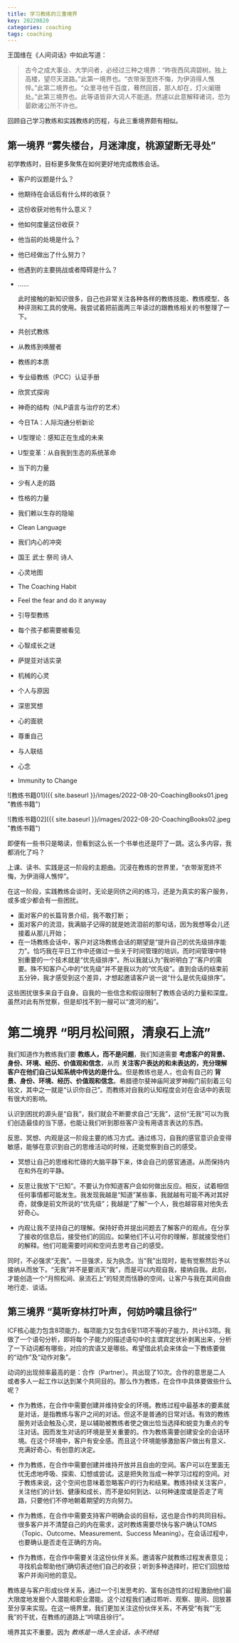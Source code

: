 ```yaml
---
title: 学习教练的三重境界
key: 20220820
categories: coaching
tags: coaching
---
```


王国维在《人间词话》中如此写道：

> 古今之成大事业、大学问者，必经过三种之境界：“昨夜西风凋碧树。独上高楼，望尽天涯路。”此第一境界也。“衣带渐宽终不悔，为伊消得人憔悴。”此第二境界也。“众里寻他千百度，蓦然回首，那人却在，灯火阑珊处。”此第三境界也。此等语皆非大词人不能道。然遽以此意解释诸词，恐为晏欧诸公所不许也。

回顾自己学习教练和实践教练的历程，与此三重境界颇有相似。

<!--more-->

## 第一境界 “雾失楼台，月迷津度，桃源望断无寻处”

初学教练时，目标更多聚焦在如何更好地完成教练会话。
*	客户的议题是什么？
*	他期待在会话后有什么样的收获？
*	这份收获对他有什么意义？
*	他如何度量这份收获？
*	他当前的处境是什么？
*	他已经做出了什么努力？
*	他遇到的主要挑战或者障碍是什么？
*	……

	此时接触的新知识很多，自己也非常关注各种各样的教练技能、教练模型、各种评测和工具的使用。我尝试着把前面两三年读过的跟教练相关的书整理了一下。
*	共创式教练
*	从教练到唤醒者
*	教练的本质
*	专业级教练（PCC）认证手册
*	欣赏式探询
*	神奇的结构（NLP语言与治疗的艺术）
*	今日TA：人际沟通分析新论
*	U型理论：感知正在生成的未来
*	U型变革：从自我到生态的系统革命
*	当下的力量
*	少有人走的路
*	性格的力量
*	我们赖以生存的隐喻
*	Clean Language
*	我们内心的冲突
*	国王 武士 祭司 诗人
*	心灵地图
*	The Coaching Habit
*	Feel the fear and do it anyway
*	引导型教练
*	每个孩子都需要被看见
*	心智成长之谜
*	萨提亚对话实录
*	机械的心灵
*	个人与原因
*	深思冥想
*	心的面貌
*	尊重自己
*	与人联结
*	心念
*	Immunity to Change

![教练书籍01]({{ site.baseurl }}/images/2022-08-20-CoachingBooks01.jpeg "教练书籍")

![教练书籍02]({{ site.baseurl }}/images/2022-08-20-CoachingBooks02.jpeg "教练书籍")

即便有一些书只是略读，但看到这么长一个书单也还是吓了一跳。这么多内容，我都消化了吗？


上课、读书、实践是这一阶段的主题曲。沉浸在教练的世界里，“衣带渐宽终不悔，为伊消得人憔悴”。

在这一阶段，实践教练会谈时，无论是同侪之间的练习，还是为真实的客户服务，或多或少都会有一些困扰。

*	面对客户的长篇背景介绍，我不敢打断；
*	面对客户的流泪，我满脑子记得的就是她流泪前的那句话，因为我想等会儿还接着从那儿开始；
*	在一场教练会话中，客户对这场教练会话的期望是“提升自己的优先级排序能力”。恰巧我在平日工作中还做过一些关于时间管理的培训，而时间管理中特别重要的一个技术就是“优先级排序”。所以我就认为“我听明白了”客户的需要。殊不知客户心中的“优先级”并不是我以为的“优先级”。直到会话的结束前五分钟，我才感受到这个差异，才想起邀请客户说一说“什么是优先级排序”。

这些困扰很多来自于自身。自我的一些信念和假设限制了教练会话的力量和深度。虽然对此有所觉察，但是却找不到一艘可以“渡河的船”。

# 第二境界 “明月松间照，清泉石上流”

我们知道作为教练我们要 **教练人，而不是问题**，我们知道需要 **考虑客户的背景、身份、环境、经历、价值观和信念**，从而 **关注客户表达的和未表达的，充分理解客户在他们自己认知系统中传达的是什么**。但是教练也是人，也会有自己的 **背景、身份、环境、经历、价值观和信念**。希腊德尔斐神庙阿波罗神殿门前刻着三句铭文，其中之一就是“认识你自己”。而教练对自我的认知程度会对在会话中的表现有很大的影响。

认识到困扰的源头是“自我”，我们就会不断要求自己“无我”，这份“无我”可以为我们创造最佳的当下感，也能让我们听到那些客户没有用语言表达的东西。

反思、冥想、内观是这一阶段主要的练习方式。通过练习，自我的感官意识会变得敏感，能够在意识到自己的思维活动的时候，还能觉察到自己的感受。

*	冥想让自己的思维和忙碌的大脑平静下来，体会自己的感官通道。从而保持内在和外在的平静。

*	反思让我放下“已知”。不要认为你知道客户会如何做出反应。相反，试着相信任何事情都可能发生。我发现我越是“知道”某些事，我就越有可能不再对其好奇，就像是前文所说的“优先级”；我越是“了解”一个人，我也越容易对他失去好奇心。

*	内观让我不坚持自己的理解。保持好奇并提出问题去了解客户的观点。在分享了接收的信息后，接受他们的回应。如果他们不认可你的理解，那就接受他们的解释。他们可能需要时间和空间去思考自己的感受。

同时，不必强求“无我”。一旦强求，反为执念。当“我”出现时，能有觉察然后予以接纳从而放下。“无我”并不是要消灭“我”，而是可以内观自我，接纳自我。此刻，才能创造一个“月照松间、泉流石上”的轻灵而恬静的空间，让客户与我在其间自由地行走、谈话。

## 第三境界 “莫听穿林打叶声，何妨吟啸且徐行”

ICF核心能力包含8项能力，每项能力又包含6至11项不等的子能力，共计63项。我做了一个语句分析，即将每个子能力的描述语句中的主谓宾定状补剥离出来，分析了一下动词都有哪些，对应的宾语又是哪些。希望借此机会来体会一下教练要做的“动作”及“动作对象”。

动词的出现频率最高的是：合作（Partner）。共出现了10次。合作的意思是二人或者多人一起工作以达到某个共同目的。那么作为教练，在合作中具体要做些什么呢？

* 作为教练，在合作中需要创建并维持安全的环境。教练过程中最基本的要素就是对话，是指教练与客户之间的对话。但这不是普通的日常对话。有效的教练服务对话会触及心灵，是以辅助被教练者使之做出恰当选择和蜕变为重点的专注对话。因而发生对话的环境是至关重要的。作为教练需要创建安全的会话环境。在这个环境中，客户有安全感。而且这个环境能够激励客户做出有意义、充满好奇心、有创意的决定。

* 作为教练，在合作中需要创建并维持开放并且自由的空间。客户可以在里面无忧无虑地呼吸、探索、幻想或尝试。这是把失败当成一种学习过程的空间。对于教练来说，这个空间也意味着忽略客户的行为和结果。教练持续关注客户，关注他们的计划、健康和成长，而不是如何到达、以何种速度或是否走了弯路，只要他们不停地朝着期望的方向努力。

* 作为教练，在合作中需要支持客户明确会谈的目标，这也是合作的共同目标。很多客户并不清楚自己的内在需求，这时教练需要尽快与客户确认TOMS（Topic、Outcome、Measurement、Success Meaning）。在会话过程中，也要确认是否走在正确的方向。

* 作为教练，在合作中需要关注这份伙伴关系。邀请客户就教练过程发表意见；寻找机会帮助他们确切表述他们自己的收获；听到多种选择时，把它们回放给客户并询问他的意见。

教练是与客户形成伙伴关系，通过一个引发思考的、富有创造性的过程激励他们最大限度地发掘个人潜能和职业潜能。这个过程我们通过聆听、观察、提问、回放甚至分享来实现。在这一境界里，我们更加关注这份伙伴关系，不再受“有我”“无我”的干扰，在教练的道路上“吟啸且徐行”。

境界其实不重要。因为 *教练是一场人生会话，永不终结*